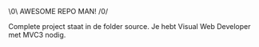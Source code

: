 \0\ AWESOME REPO MAN! /0/

Complete project staat in de folder source.
Je hebt Visual Web Developer met MVC3 nodig.